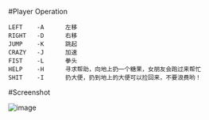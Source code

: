 #Player Operation

````
LEFT    -A      左移
RIGHT   -D      右移
JUMP    -K      跳起
CRAZY   -J      加速
FIST    -L      拳头
HELP    -H      寻求帮助，向地上扔一个糖果，女朋友会跑过来帮忙
SHIT    -I      扔大便，扔到地上的大便可以捡回来，不要浪费哟！
````
#Screenshot

![image](https://github.com/huiling0708/EmoticonWar/blob/master/screenshot/game%20screenshot.png)
